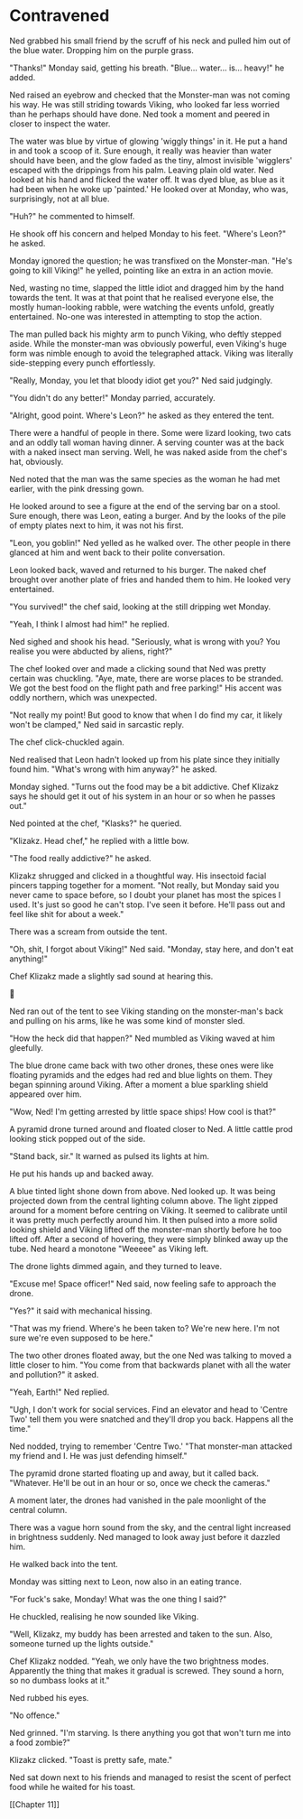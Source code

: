 # Contravened #
Ned grabbed his small friend by the scruff of his neck and pulled him out of the blue water. Dropping him on the purple grass.

"Thanks!" Monday said, getting his breath. "Blue... water... is... heavy!" he added.

Ned raised an eyebrow and checked that the Monster-man was not coming his way. He was still striding towards Viking, who looked far less worried than he perhaps should have done. Ned took a moment and peered in closer to inspect the water.

The water was blue by virtue of glowing 'wiggly things' in it. He put a hand in and took a scoop of it. Sure enough, it really was heavier than water should have been, and the glow faded as the tiny, almost invisible 'wigglers' escaped with the drippings from his palm. Leaving plain old water. Ned looked at his hand and flicked the water off. It was dyed blue, as blue as it had been when he woke up 'painted.' He looked over at Monday, who was, surprisingly, not at all blue.

"Huh?" he commented to himself.

He shook off his concern and helped Monday to his feet. "Where's Leon?" he asked.

Monday ignored the question; he was transfixed on the Monster-man. "He's going to kill Viking!" he yelled, pointing like an extra in an action movie.

Ned, wasting no time, slapped the little idiot and dragged him by the hand towards the tent. It was at that point that he realised everyone else, the mostly human-looking rabble, were watching the events unfold, greatly entertained. No-one was interested in attempting to stop the action.

The man pulled back his mighty arm to punch Viking, who deftly stepped aside. While the monster-man was obviously powerful, even Viking's huge form was nimble enough to avoid the telegraphed attack. Viking was literally side-stepping every punch effortlessly.

"Really, Monday, you let that bloody idiot get you?" Ned said judgingly.

"You didn't do any better!" Monday parried, accurately.

"Alright, good point. Where's Leon?" he asked as they entered the tent.

There were a handful of people in there. Some were lizard looking, two cats and an oddly tall woman having dinner. A serving counter was at the back with a naked insect man serving. Well, he was naked aside from the chef's hat, obviously.

Ned noted that the man was the same species as the woman he had met earlier, with the pink dressing gown.

He looked around to see a figure at the end of the serving bar on a stool. Sure enough, there was Leon, eating a burger. And by the looks of the pile of empty plates next to him, it was not his first.

"Leon, you goblin!" Ned yelled as he walked over. The other people in there glanced at him and went back to their polite conversation.

Leon looked back, waved and returned to his burger. The naked chef brought over another plate of fries and handed them to him. He looked very entertained.

"You survived!" the chef said, looking at the still dripping wet Monday.

"Yeah, I think I almost had him!" he replied.

Ned sighed and shook his head. "Seriously, what is wrong with you? You realise you were abducted by aliens, right?"

The chef looked over and made a clicking sound that Ned was pretty certain was chuckling. "Aye, mate, there are worse places to be stranded. We got the best food on the flight path and free parking!" His accent was oddly northern, which was unexpected.

"Not really my point! But good to know that when I do find my car, it likely won't be clamped," Ned said in sarcastic reply.

The chef click-chuckled again.

Ned realised that Leon hadn't looked up from his plate since they initially found him. "What's wrong with him anyway?" he asked.

Monday sighed. "Turns out the food may be a bit addictive. Chef Klizakz says he should get it out of his system in an hour or so when he passes out."

Ned pointed at the chef, "Klasks?" he queried.

"Klizakz. Head chef," he replied with a little bow.

"The food really addictive?" he asked.

Klizakz shrugged and clicked in a thoughtful way. His insectoid facial pincers tapping together for a moment. "Not really, but Monday said you never came to space before, so I doubt your planet has most the spices I used. It's just so good he can't stop. I've seen it before. He'll pass out and feel like shit for about a week."

There was a scream from outside the tent.

"Oh, shit, I forgot about Viking!" Ned said. "Monday, stay here, and don't eat anything!"

Chef Klizakz made a slightly sad sound at hearing this.

  💠

Ned ran out of the tent to see Viking standing on the monster-man's back and pulling on his arms, like he was some kind of monster sled.

"How the heck did that happen?" Ned mumbled as Viking waved at him gleefully.

The blue drone came back with two other drones, these ones were like floating pyramids and the edges had red and blue lights on them. They began spinning around Viking. After a moment a blue sparkling shield appeared over him.

"Wow, Ned! I'm getting arrested by little space ships! How cool is that?"

A pyramid drone turned around and floated closer to Ned. A little cattle prod looking stick popped out of the side.

"Stand back, sir." It warned as pulsed its lights at him.

He put his hands up and backed away.

A blue tinted light shone down from above. Ned looked up. It was being projected down from the central lighting column above. The light zipped around for a moment before centring on Viking. It seemed to calibrate until it was pretty much perfectly around him. It then pulsed into a more solid looking shield and Viking lifted off the monster-man shortly before he too lifted off. After a second of hovering, they were simply blinked away up the tube. Ned heard a monotone "Weeeee" as Viking left.

The drone lights dimmed again, and they turned to leave.

"Excuse me! Space officer!" Ned said, now feeling safe to approach the drone.

"Yes?" it said with mechanical hissing.

"That was my friend. Where's he been taken to? We're new here. I'm not sure we're even supposed to be here."

The two other drones floated away, but the one Ned was talking to moved a little closer to him. "You come from that backwards planet with all the water and pollution?" it asked.

"Yeah, Earth!" Ned replied.

"Ugh, I don't work for social services. Find an elevator and head to 'Centre Two' tell them you were snatched and they'll drop you back. Happens all the time."

Ned nodded, trying to remember 'Centre Two.' "That monster-man attacked my friend and I. He was just defending himself."

The pyramid drone started floating up and away, but it called back. "Whatever. He'll be out in an hour or so, once we check the cameras."

A moment later, the drones had vanished in the pale moonlight of the central column.

There was a vague horn sound from the sky, and the central light increased in brightness suddenly. Ned managed to look away just before it dazzled him.

He walked back into the tent.

Monday was sitting next to Leon, now also in an eating trance.

"For fuck's sake, Monday! What was the one thing I said?"

He chuckled, realising he now sounded like Viking.

"Well, Klizakz, my buddy has been arrested and taken to the sun. Also, someone turned up the lights outside."

Chef Klizakz nodded. "Yeah, we only have the two brightness modes. Apparently the thing that makes it gradual is screwed. They sound a horn, so no dumbass looks at it."

Ned rubbed his eyes.

"No offence."

Ned grinned. "I'm starving. Is there anything you got that won't turn me into a food zombie?"

Klizakz clicked. "Toast is pretty safe, mate."

Ned sat down next to his friends and managed to resist the scent of perfect food while he waited for his toast.

[[Chapter 11]]